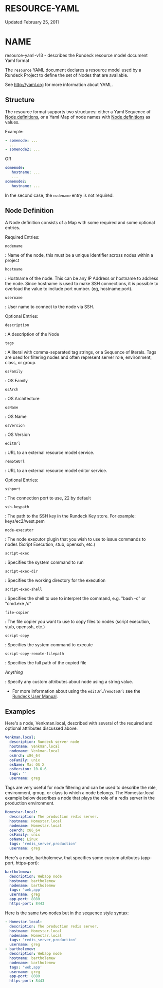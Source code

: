 # RESOURCE-YAML

Updated February 25, 2011

# NAME

resource-yaml-v13 - describes the Rundeck resource model document Yaml format

The `resource` YAML document declares a resource model used by a Rundeck Project to define the set of Nodes that are available.

See <http://yaml.org> for more information about YAML.

## Structure

The resource format supports two structures: either a Yaml Sequence of [Node definitions](#node-definition), or a Yaml Map of node names with [Node definitions](#node-definition) as values.

Example:

```yaml
- somenode: ...
  ...
- somenode2: ...
```

OR

```yaml
somenode:
   hostname: ...
   ...
somenode2:
   hostname: ...
```

In the second case, the `nodename` entry is not required.

## Node Definition

A Node definition consists of a Map with some required and some optional entries.

Required Entries:

`nodename`

: Name of the node, this must be a unique Identifier across nodes within a project

`hostname`

: Hostname of the node. This can be any IP Address or hostname to address the node.
Since hostname is used to make SSH connections, it is possible to overload the value
to include port number. (eg, hostname:port).

`username`

: User name to connect to the node via SSH.

Optional Entries:

`description`

: A description of the Node

`tags`

: A literal with comma-separated tag strings, or a Sequence of literals. Tags are used for filtering nodes and often represent server role, environment, class, or group.

`osFamily`

: OS Family

`osArch`

: OS Architecture

`osName`

: OS Name

`osVersion`

: OS Version

`editUrl`

: URL to an external resource model service.

`remoteUrl`

: URL to an external resource model editor service.


Optional Entries:

`sshport`

: The connection port to use, 22 by default

`ssh-keypath`

: The path to the SSH key in the Rundeck Key store. For example: keys/ec2/west.pem

`node-executor`

: The node executor plugin that you wish to use to issue commands to nodes (Script Execution, stub, openssh, etc.)
 
`script-exec`

: Specifies the system command to run

`script-exec-dir`

: Specifies the working directory for the execution

`script-exec-shell`

: Specifies the shell to use to interpret the command, e.g. "bash -c" or "cmd.exe /c"

`file-copier`

: The file copier you want to use to copy files to nodes (script execution, stub, openssh, etc.)

`script-copy`

: Specifies the system command to execute

`script-copy-remote-filepath`

: Specifies the full path of the copied file


_Anything_

: Specify any custom attributes about node using a string value.

- For more information about using the `editUrl`/`remoteUrl` see the [Rundeck User Manual](/administration/projects/resource-model-sources/resource-editor.md#resource-editor).

## Examples

Here's a node, Venkman.local, described with several of the required and optional
attributes discussed above.

```yaml
Venkman.local:
  description: Rundeck server node
  hostname: Venkman.local
  nodename: Venkman.local
  osArch: x86_64
  osFamily: unix
  osName: Mac OS X
  osVersion: 10.6.6
  tags: ''
  username: greg
```

Tags are very useful for node filtering and can be used
to describe the role, environment, group, or class to which a node belongs.
The Homestar.local example below describes a node that plays the role of a redis server in the
production environment.

```yaml
Homestar.local:
  description: The production redis server.
  hostname: Homestar.local
  nodename: Homestar.local
  osArch: x86_64
  osFamily: unix
  osName: Linux
  tags: 'redis_server,production'
  username: greg
```

Here's a node, bartholemew, that specifies some custom attributes (app-port, https-port):

```yaml
bartholemew:
  description: Webapp node
  hostname: bartholemew
  nodename: bartholemew
  tags: 'web,app'
  username: greg
  app-port: 8080
  https-port: 8443
```

Here is the same two nodes but in the sequence style syntax:

```yaml
- Homestar.local:
  description: The production redis server.
  hostname: Homestar.local
  nodename: Homestar.local
  tags: 'redis_server,production'
  username: greg
- bartholemew:
  description: Webapp node
  hostname: bartholemew
  nodename: bartholemew
  tags: 'web,app'
  username: greg
  app-port: 8080
  https-port: 8443
```
